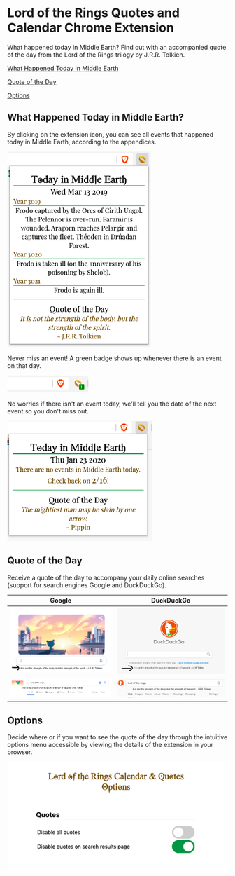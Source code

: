 # Lord of the Rings Quotes and Calendar Chrome Extension

What happened today in Middle Earth? Find out with an accompanied quote of the day from the Lord of the Rings trilogy by J.R.R. Tolkien.  

[What Happened Today in Middle Earth](#calendar)

[Quote of the Day](#quote)

[Options](#options)

## <a name="calendar">What Happened Today in Middle Earth?</a>

By clicking on the extension icon, you can see all events that happened today
in Middle Earth, according to the appendices.

![Demo Popup Menu](images/demo_popup.png)

Never miss an event!  A green badge shows up whenever there is an event on that day.

![Demo Popup Badge](images/demo_popup_badge.png)

No worries if there isn't an event today, we'll tell you the date of the next event so you don't miss out.

![Demo Popup No Event](images/demo_popup_noevent.png)

## <a name="quote">Quote of the Day</a>

Receive a quote of the day to accompany your daily online searches (support
for search engines Google and DuckDuckGo).

Google | DuckDuckGo
--- | ---
![Demo Google Homepage](images/demo_googlehome.png) | ![Demo DuckDuckGo Homepage](images/demo_duckhome.png)
![Demo Google Results Page](images/demo_googleresults.png) | ![Demo DuckDuckGo Results Page](images/demo_duckresults.png)

## <a name="options">Options</a>

Decide where or if you want to see the quote of the day through the intuitive
options menu accessible by viewing the details of the extension in your
browser.

![Demo Options Menu](images/demo_options.png)
